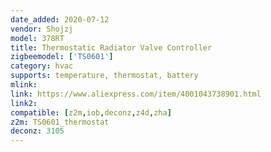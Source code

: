 ```yaml
---
date_added: 2020-07-12
vendor: Shojzj
model: 378RT 
title: Thermostatic Radiator Valve Controller
zigbeemodel: ['TS0601']
category: hvac
supports: temperature, thermostat, battery
mlink: 
link: https://www.aliexpress.com/item/4001043738901.html
link2: 
compatible: [z2m,iob,deconz,z4d,zha]
z2m: TS0601_thermostat
deconz: 3105
---
```

